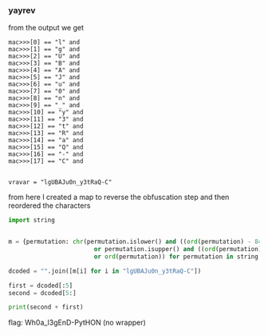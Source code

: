 ### yayrev

from the output we get

```text
mac>>>[0] == "l" and
mac>>>[1] == "g" and
mac>>>[2] == "U" and
mac>>>[3] == "B" and
mac>>>[4] == "A" and
mac>>>[5] == "J" and
mac>>>[6] == "u" and
mac>>>[7] == "0" and
mac>>>[8] == "n" and
mac>>>[9] == "_" and
mac>>>[10] == "y" and
mac>>>[11] == "3" and
mac>>>[12] == "t" and
mac>>>[13] == "R" and
mac>>>[14] == "a" and
mac>>>[15] == "Q" and
mac>>>[16] == "-" and
mac>>>[17] == "C" and


vravar = "lgUBAJu0n_y3tRaQ-C"
```

from here I created a map to reverse the obfuscation step and then reordered the characters

```python
import string


m = {permutation: chr(permutation.islower() and ((ord(permutation) - 84) % 26) + 97
                        or permutation.isupper() and ((ord(permutation) - 52) % 26) + 65
                        or ord(permutation)) for permutation in string.printable} 

dcoded = "".join([m[i] for i in "lgUBAJu0n_y3tRaQ-C"])

first = dcoded[:5]
second = dcoded[5:]

print(second + first)
```

flag: Wh0a_l3gEnD-PytHON (no wrapper)